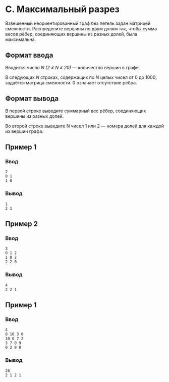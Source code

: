 # C. Максимальный разрез

Взвешенный неориентированный граф без петель задан матрицей смежности. Распределите вершины по двум долям так, чтобы
сумма весов рёбер, соединяющих вершины из разных долей, была максимальна.

## Формат ввода

Вводится число _N (2 ≤ N ≤ 20)_ — количество вершин в графе.

В следующих _N_ строках, содержащих по _N_ целых чисел от 0 до 1000, задаётся матрица смежности. 0 означает отсутствие
ребра.

## Формат вывода

В первой строке выведите суммарный вес рёбер, соединяющих вершины из разных долей.

Во второй строке выведите N чисел 1 или 2 — номера долей для каждой из вершин графа.

## Пример 1

### Ввод

    2
    0 1
    1 0

### Вывод

    1
    2 1 

## Пример 2

### Ввод

    3
    0 1 2
    1 0 2
    2 2 0

### Вывод

    4
    2 2 1 

## Пример 1

### Ввод

    4
    0 10 3 0
    10 0 7 2
    3 7 0 9
    0 2 9 0

### Вывод

    26
    2 1 2 1 


